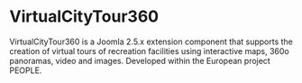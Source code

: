 # VirtualCityTour360
VirtualCityTour360 is a Joomla 2.5.x extension component that supports the creation of virtual tours of recreation facilities using interactive maps, 360o panoramas, video and images. Developed within the European project PEOPLE.